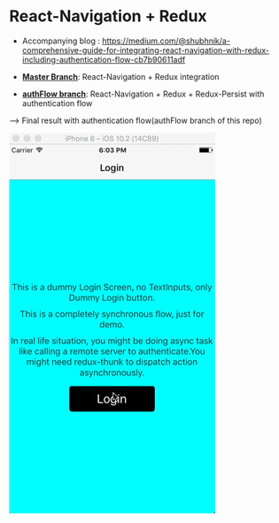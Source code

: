 # React-Navigation + Redux

 * Accompanying blog : https://medium.com/@shubhnik/a-comprehensive-guide-for-integrating-react-navigation-with-redux-including-authentication-flow-cb7b90611adf

 * **[Master Branch](https://github.com/shubhnik/redux-react-navigation)**: React-Navigation + Redux integration

 * **[authFlow branch](https://github.com/shubhnik/redux-react-navigation/tree/authFlow)**: React-Navigation + Redux + Redux-Persist with authentication flow
 
 --> Final result with authentication flow(authFlow branch of this repo)

![demo](./authFlow.gif)